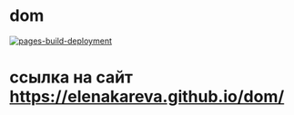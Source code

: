 # dom
[![pages-build-deployment](https://github.com/ElenaKareva/dom/actions/workflows/pages/pages-build-deployment/badge.svg)](https://github.com/ElenaKareva/dom/actions/workflows/pages/pages-build-deployment)
# ссылка на сайт https://elenakareva.github.io/dom/
